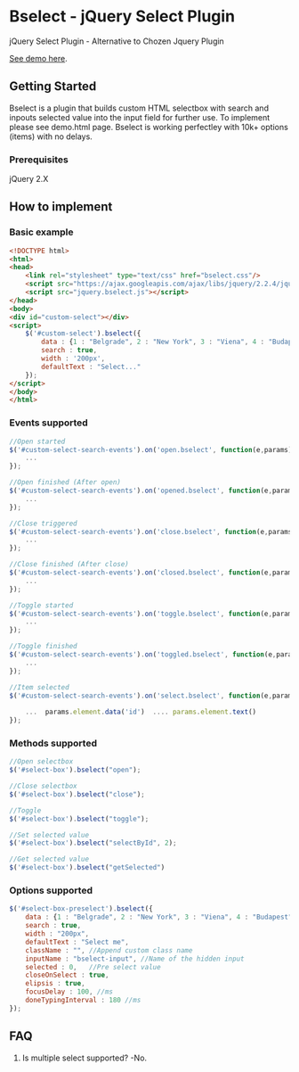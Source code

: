 # Bselect - jQuery Select Plugin

jQuery Select Plugin - Alternative to Chozen Jquery Plugin

[See demo here](http://labs.brid.tv/bselect/demo.html).

## Getting Started

Bselect is a plugin that builds custom HTML selectbox with search and inpouts selected value into the input field for further use. To implement please see demo.html page. Bselect is working perfectley with 10k+ options (items) with no delays.

### Prerequisites

jQuery 2.X


## How to implement


### Basic example

```html
<!DOCTYPE html>
<html>
<head>
    <link rel="stylesheet" type="text/css" href="bselect.css"/>
	<script src="https://ajax.googleapis.com/ajax/libs/jquery/2.2.4/jquery.min.js"></script>
	<script src="jquery.bselect.js"></script>
</head>
<body>
<div id="custom-select"></div>
<script>
	$('#custom-select').bselect({
		data : {1 : "Belgrade", 2 : "New York", 3 : "Viena", 4 : "Budapest"}, 
		search : true, 
		width : '200px',
		defaultText : "Select..."
	});
</script>
</body>
</html>
```

### Events supported

```javascript
//Open started
$('#custom-select-search-events').on('open.bselect', function(e,params){
	...
});

//Open finished (After open)
$('#custom-select-search-events').on('opened.bselect', function(e,params){
	...
});

//Close triggered
$('#custom-select-search-events').on('close.bselect', function(e,params){
	...
});

//Close finished (After close)
$('#custom-select-search-events').on('closed.bselect', function(e,params){
	...
});

//Toggle started
$('#custom-select-search-events').on('toggle.bselect', function(e,params){
	...
});

//Toggle finished
$('#custom-select-search-events').on('toggled.bselect', function(e,params){
	...
});

//Item selected
$('#custom-select-search-events').on('select.bselect', function(e,params){
	
	...  params.element.data('id')  .... params.element.text()
});
```

### Methods supported

```javascript
//Open selectbox
$('#select-box').bselect("open");

//Close selectbox
$('#select-box').bselect("close");

//Toggle
$('#select-box').bselect("toggle");

//Set selected value
$('#select-box').bselect("selectById", 2);

//Get selected value
$('#select-box').bselect("getSelected")

```

### Options supported

```javascript
$('#select-box-preselect').bselect({
	data : {1 : "Belgrade", 2 : "New York", 3 : "Viena", 4 : "Budapest"}, 
	search : true, 
	width : "200px",
	defaultText : "Select me",
	className : "", //Append custom class name
	inputName : "bselect-input", //Name of the hidden input
	selected : 0,	//Pre select value
	closeOnSelect : true,
	elipsis : true,
	focusDelay : 100, //ms
	doneTypingInterval : 180 //ms
});
```

## FAQ

1. Is multiple select supported?
	-No.